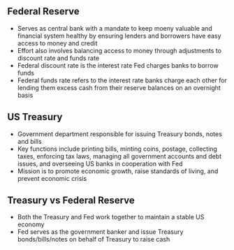 ## Federal Reserve

- Serves as central bank with a mandate to keep moeny valuable and financial system healthy by ensuring lenders and borrowers have easy access to money and credit
- Effort also involves balancing access to money through adjustments to discount rate and funds rate
- Federal discount rate is the interest rate Fed charges banks to borrow funds
- Federal funds rate refers to the interest rate banks charge each other for lending them excess cash from their reserve balances on an overnight basis

## US Treasury

- Government department responsible for issuing Treasury bonds, notes and bills
- Key functions include printing bills, minting coins, postage, collecting taxes, enforcing tax laws, managing all government accounts and debt issues, and overseeing US banks in cooperation with Fed
- Mission is to promote economic growth, raise standards of living, and prevent economic crisis

## Treasury vs Federal Reserve

- Both the Treasury and Fed work together to maintain a stable US economy
- Fed serves as the government banker and issue Treasury bonds/bills/notes on behalf of Treasury to raise cash
